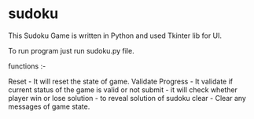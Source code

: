 # sudoku

This Sudoku Game is written in Python and used Tkinter lib for UI.

To run program just run sudoku.py file.

functions :-

Reset - It will reset the state of game.
Validate Progress - It validate if current status of the game is valid or not
submit - it will check whether player win or lose
solution - to reveal solution of sudoku
clear - Clear any messages of game state.